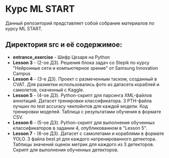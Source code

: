 # Курс ML START

Данный репозиторий представляет собой собрание материалов по курсу ML START.

## Директория src и её содержимое:

- **entrance_exercise** - Шифр Цезаря на Python
- **Lesson 3** - (2-ое ДЗ). Решения блока задач со Stepik по курсу "Нейронные сети и компьютерное зрение" от Samsung Innovation Campus
- **Lesson 4** - (3-е ДЗ). Проект с размеченным таском, созданный в CVAT. Для разметки использовались фото из датасета кораблей и самолетов, скаченный с Kaggle.
- **Lesson 5** - (4-ое ДЗ). Python-скрипт для парсинга XML-файлов аннотаций. Датасет тренировки классификатора. 3 PTH-файла лучших по test accuracy чекпойнтов для каждой модели. Код тренировки моделей. Таблица с результатами обучения в формате CSV.
- **Lesson 6** - (5-ое ДЗ). Python-скрипт для выполнения обученных классификаторов в задании 4, опубликованном в "Lesson 5".
- **Lesson 7** - (6-ое ДЗ). Датасет с самолетами и кораблями в формате YOLO. 3 файла best.pt для каждого натренированного детектора. Таблицы значений оценок метрик для каждого из 3 детекторов. Скрипт для выполнения обученных детекторов.

